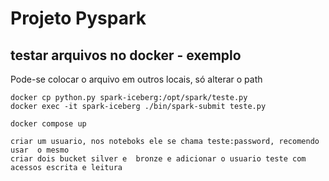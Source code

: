 # Projeto Pyspark

## testar arquivos no docker - exemplo

Pode-se colocar o arquivo em outros locais, só alterar o path


```
docker cp python.py spark-iceberg:/opt/spark/teste.py
docker exec -it spark-iceberg ./bin/spark-submit teste.py
```

```
docker compose up

criar um usuario, nos noteboks ele se chama teste:password, recomendo usar  o mesmo
criar dois bucket silver e  bronze e adicionar o usuario teste com acessos escrita e leitura
```
